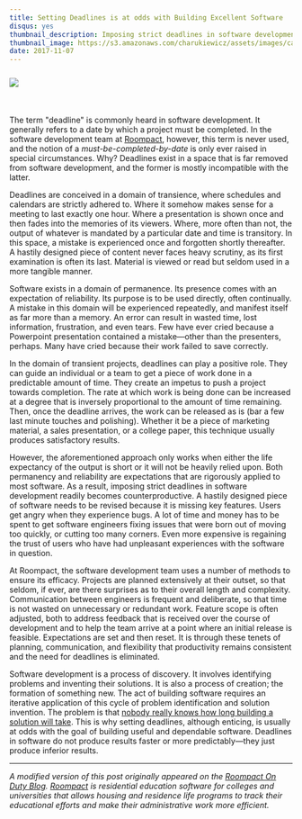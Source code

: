 ```yaml
---
title: Setting Deadlines is at odds with Building Excellent Software
disqus: yes
thumbnail_description: Imposing strict deadlines in software development is counterproductive and does not produce results any more predictably
thumbnail_image: https://s3.amazonaws.com/charukiewicz/assets/images/calendar-deadline-trim-sm-thumbnail.png
date: 2017-11-07
---
```


<div style="margin-bottom:50px;margin-top:25px;">
<img src="https://s3.amazonaws.com/charukiewicz/assets/images/calendar-deadline-trim-sm.png">
</div>

The term "deadline" is commonly heard in software development. It generally refers to a date by which a project must be completed. In the software development team at [Roompact](https://roompact.com), however, this term is never used, and the notion of a *must-be-completed-by-date* is only ever raised in special circumstances. Why? Deadlines exist in a space that is far removed from software development, and the former is mostly incompatible with the latter.

Deadlines are conceived in a domain of transience, where schedules and calendars are strictly adhered to. Where it somehow makes sense for a meeting to last exactly one hour. Where a presentation is shown once and then fades into the memories of its viewers. Where, more often than not, the output of whatever is mandated by a particular date and time is transitory. In this space, a mistake is experienced once and forgotten shortly thereafter. A hastily designed piece of content never faces heavy scrutiny, as its first examination is often its last. Material is viewed or read but seldom used in a more tangible manner.

Software exists in a domain of permanence. Its presence comes with an expectation of reliability. Its purpose is to be used directly, often continually. A mistake in this domain will be experienced repeatedly, and manifest itself as far more than a memory. An error can result in wasted time, lost information, frustration, and even tears. Few have ever cried because a Powerpoint presentation contained a mistake—other than the presenters, perhaps. Many have cried because their work failed to save correctly.

In the domain of transient projects, deadlines can play a positive role. They can guide an individual or a team to get a piece of work done in a predictable amount of time. They create an impetus to push a project towards completion. The rate at which work is being done can be increased at a degree that is inversely proportional to the amount of time remaining. Then, once the deadline arrives, the work can be released as is (bar a few last minute touches and polishing). Whether it be a piece of marketing material, a sales presentation, or a college paper, this technique usually produces satisfactory results.

However, the aforementioned approach only works when either the life expectancy of the output is short or it will not be heavily relied upon. Both permanency and reliability are expectations that are rigorously applied to most software. As a result, imposing strict deadlines in software development readily becomes counterproductive. A hastily designed piece of software needs to be revised because it is missing key features. Users get angry when they experience bugs. A lot of time and money has to be spent to get software engineers fixing issues that were born out of moving too quickly, or cutting too many corners. Even more expensive is regaining the trust of users who have had unpleasant experiences with the software in question.

At Roompact, the software development team uses a number of methods to ensure its efficacy. Projects are planned extensively at their outset, so that seldom, if ever, are there surprises as to their overall length and complexity. Communication between engineers is frequent and deliberate, so that time is not wasted on unnecessary or redundant work. Feature scope is often adjusted, both to address feedback that is received over the course of development and to help the team arrive at a point where an initial release is feasible. Expectations are set and then reset. It is through these tenets of planning, communication, and flexibility that productivity remains consistent and the need for deadlines is eliminated.

Software development is a process of discovery. It involves identifying problems and inventing their solutions. It is also a process of creation; the formation of something new. The act of building software requires an iterative application of this cycle of problem identification and solution invention. The problem is that [nobody really knows how long building a solution will take](/posts/software-development-challenges/). This is why setting deadlines, although enticing, is usually at odds with the goal of building useful and dependable software. Deadlines in software do not produce results faster or more predictably—they just produce inferior results.




---------

*A modified version of this post originally appeared on the [Roompact On Duty Blog](https://blog.roompact.com/). [Roompact](https://roompact.com/) is residential education software for colleges and universities that allows housing and residence life programs to track their educational efforts and make their administrative work more efficient.*
